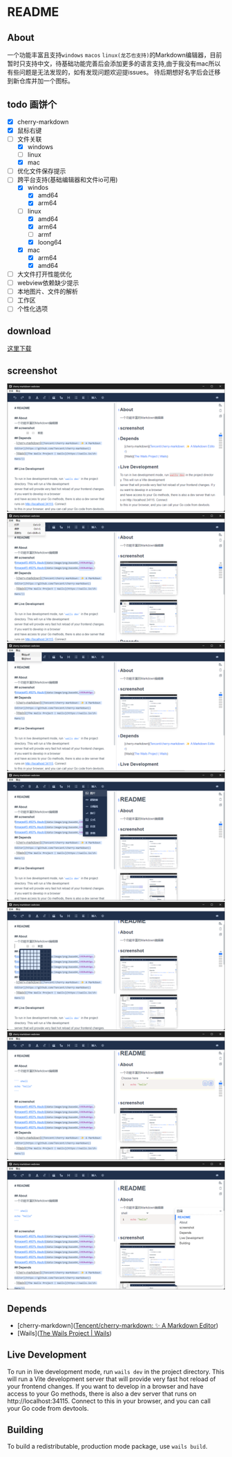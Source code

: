 # README

## About
一个功能丰富且支持`windows` `macos` `linux(龙芯也支持)`的Markdown编辑器，目前暂时只支持中文，待基础功能完善后会添加更多的语言支持,由于我没有mac所以有些问题是无法发现的，如有发现问题欢迎提issues。
待后期想好名字后会迁移到新仓库并加一个图标。
## todo 画饼个
- [x] cherry-markdown
- [x] 鼠标右键
- [ ] 文件关联
	- [x] windows
	- [ ] linux
	- [x] mac 
- [ ] 优化文件保存提示
- [ ] 跨平台支持(基础编辑器和文件io可用)
	- [x]  windos
		- [x] amd64
		- [x] arm64  
	- [ ]  linux
		- [x] amd64
		- [x] arm64
		- [ ] armf
		- [x] loong64
	- [x]  mac
		- [x] arm64
		- [x] amd64
- [ ] 大文件打开性能优化
- [ ] webview依赖缺少提示 
- [ ] 本地图片、文件的解析
- [ ] 工作区
- [ ] 个性化选项
## download
[这里下载](https://github.com/langbiantianya/cherry-markdown-webview/releases)
## screenshot
![截图](https://github.com/langbiantianya/cherry-markdown-webview/raw/refs/heads/main/screenshot/1.png)
![截图](https://github.com/langbiantianya/cherry-markdown-webview/raw/refs/heads/main/screenshot/2.png)
![截图](https://github.com/langbiantianya/cherry-markdown-webview/raw/refs/heads/main/screenshot/3.png)
![截图](https://github.com/langbiantianya/cherry-markdown-webview/raw/refs/heads/main/screenshot/4.png)
![截图](https://github.com/langbiantianya/cherry-markdown-webview/raw/refs/heads/main/screenshot/5.png)
![截图](https://github.com/langbiantianya/cherry-markdown-webview/raw/refs/heads/main/screenshot/6.png)
![截图](https://github.com/langbiantianya/cherry-markdown-webview/raw/refs/heads/main/screenshot/7.png)
## Depends
- [cherry-markdown]([Tencent/cherry-markdown: ✨ A Markdown Editor](https://github.com/Tencent/cherry-markdown))
- [Wails]([The Wails Project | Wails](https://wails.io/zh-Hans/))

## Live Development

To run in live development mode, run `wails dev` in the project directory. This will run a Vite development
server that will provide very fast hot reload of your frontend changes. If you want to develop in a browser
and have access to your Go methods, there is also a dev server that runs on http://localhost:34115. Connect
to this in your browser, and you can call your Go code from devtools.

## Building

To build a redistributable, production mode package, use `wails build`.
